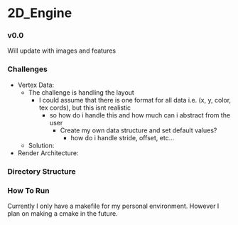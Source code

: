 # 2D_Engine

### v0.0
Will update with images and features

### Challenges
- Vertex Data:
    - The challenge is handling the layout
        - I could assume that there is one format for all data i.e. (x, y, color, tex cords), but this isnt realistic
            - so how do i handle this and how much can i abstract from the user
                - Create my own data structure and set default values?
                    - how do i handle stride, offset, etc...
    - Solution:
- Render Architecture:

### Directory Structure

### How To Run

Currently I only have a makefile for my personal environment. However I plan on making a cmake in the future.